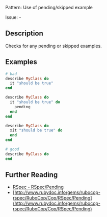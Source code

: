 Pattern: Use of pending/skipped example

Issue: -

## Description

Checks for any pending or skipped examples.

## Examples

```ruby
# bad
describe MyClass do
  it "should be true"
end

describe MyClass do
  it "should be true" do
    pending
  end
end

describe MyClass do
  xit "should be true" do
  end
end

# good
describe MyClass do
end
```

## Further Reading

* [RSpec - RSpec/Pending](https://docs.rubocop.org/rubocop-rspec/cops_rspec.html#rspecpending)
* [http://www.rubydoc.info/gems/rubocop-rspec/RuboCop/Cop/RSpec/Pending](http://www.rubydoc.info/gems/rubocop-rspec/RuboCop/Cop/RSpec/Pending)
